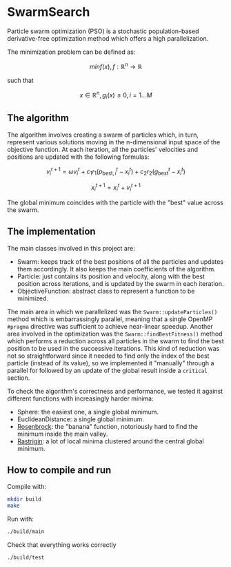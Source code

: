 # SwarmSearch
Particle swarm optimization (PSO) is a stochastic population-based derivative-free optimization method which offers a high parallelization.

The minimization problem can be defined as:

$$
min f(x), f : \mathbb{R}^n \rightarrow \mathbb{R}
$$

such that

$$
x \in \mathbb{R}^n, g_i(x) ≤ 0, i = {1...M}
$$

## The algorithm
The algorithm involves creating a swarm of particles which, in turn, represent various solutions moving in the n-dimensional input space of the objective function. At each iteration, all the particles' velocities and positions are updated with the following formulas:

$$
v_i^{t+1} = \omega v_i^t + c_1 r_1 \left( p_{\text{best},i}^t - x_i^t \right) + c_2 r_2 \left( g_{\text{best}}^t - x_i^t \right)
$$

$$
x_i^{t+1} = x_i^t + v_i^{t+1}
$$

The global minimum coincides with the particle with the "best" value across the swarm.

## The implementation
The main classes involved in this project are:
- Swarm: keeps track of the best positions of all the particles and updates them accordingly. It also keeps the main coefficients of the algorithm.
- Particle: just contains its position and velocity, along with the best position across iterations, and is updated by the swarm in each iteration.
- ObjectiveFunction: abstract class to represent a function to be minimized.

The main area in which we parallelized was the `Swarm::updateParticles()` method which is embarrassingly parallel, meaning that a single OpenMP `#pragma` directive was sufficient to achieve near-linear speedup. Another area involved in the optimization was the `Swarm::findBestFitness()` method which performs a reduction across all particles in the swarm to find the best position to be used in the successive iterations. This kind of reduction was not so straightforward since it needed to find only the index of the best particle (instead of its value), so we implemented it "manually" through a parallel for followed by an update of the global result inside a `critical` section.

To check the algorithm's correctness and performance, we tested it against different functions with increasingly harder minima:
 - Sphere: the easiest one, a single global minimum.
 - EuclideanDistance: a single global minimum.
 - [Rosenbrock](https://en.wikipedia.org/wiki/Rosenbrock_function): the "banana" function, notoriously hard to find the minimum inside the main valley.
 - [Rastrigin](https://en.wikipedia.org/wiki/Rastrigin_function): a lot of local minima clustered around the central global minimum.

## How to compile and run
Compile with:
```bash
mkdir build
make
```

Run with:
```bash
./build/main
```

Check that everything works correctly
```bash
./build/test
```
